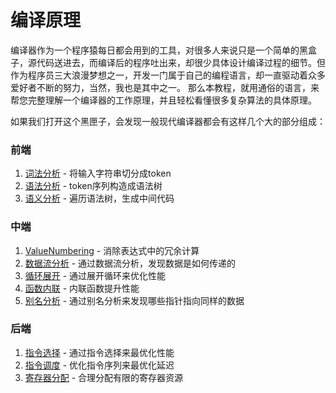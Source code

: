 编译原理
==============


编译器作为一个程序猿每日都会用到的工具，对很多人来说只是一个简单的黑盒子，源代码送进去，而编译后的程序吐出来，却很少具体设计编译过程的细节。但作为程序员三大浪漫梦想之一，开发一门属于自己的编程语言，却一直驱动着众多爱好者不断的努力，当然，我也是其中之一。
那么本教程，就用通俗的语言，来帮您完整理解一个编译器的工作原理，并且轻松看懂很多复杂算法的具体原理。


如果我们打开这个黑匣子，会发现一般现代编译器都会有这样几个大的部分组成：

<!-- 示意图，首先显示，显示编译器的主要部件，每个部件可点击显示内部逻辑 -->


### 前端
1. [词法分析](1.前端/(1)词法分析.md) - 将输入字符串切分成token
2. [语法分析](1.前端/(2)语法分析.md) - token序列构造成语法树
3. [语义分析](1.前端/(3)语义分析.md) - 遍历语法树，生成中间代码

### 中端
1. [ValueNumbering](2.中端/(1)值编号.md) - 消除表达式中的冗余计算
2. [数据流分析](2.中端/(2)数据流分析.md) - 通过数据流分析，发现数据是如何传递的
3. [循环展开](2.中端/(3)循环展开.md) - 通过展开循环来优化性能
4. [函数内联](2.中端/(4)函数内联.md) - 内联函数提升性能
5. [别名分析](2.中端/(5)别名分析.md) - 通过别名分析来发现哪些指针指向同样的数据

### 后端
1. [指令选择](3.后端/(1)指令选择.md) - 通过指令选择来最优化性能
2. [指令调度](3.后端/(2)指令调度.md) - 优化指令序列来最优化延迟
3. [寄存器分配](3.后端/(3)寄存器分配.md) - 合理分配有限的寄存器资源
   

